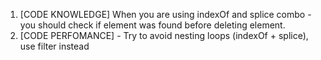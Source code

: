1. [CODE KNOWLEDGE] When you are using indexOf and splice combo - you should check if element was found before deleting element.
2. [CODE PERFOMANCE] - Try to avoid nesting loops (indexOf + splice), use filter instead
